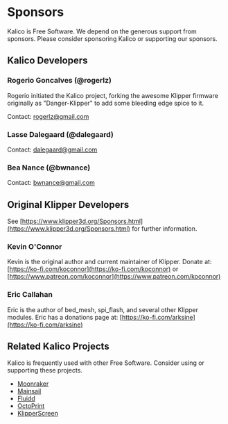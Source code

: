 # Sponsors

Kalico is Free Software. We depend on the generous support from
sponsors. Please consider sponsoring Kalico or supporting our
sponsors.

## Kalico Developers

### Rogerio Goncalves (@rogerlz)

Rogerio initiated the Kalico project, forking the awesome Klipper firmware originally as "Danger-Klipper" to add some bleeding edge spice to it.

Contact: [rogerlz@gmail.com](mailto:rogerlz@gmail.com)

### Lasse Dalegaard (@dalegaard)



Contact: [dalegaard@gmail.com](mailto:dalegaard@gmail.com)

### Bea Nance (@bwnance)



Contact: [bwnance@gmail.com](mailto:bwnance@gmail.com)

## Original Klipper Developers

See [https://www.klipper3d.org/Sponsors.html](https://www.klipper3d.org/Sponsors.html) for further information.

### Kevin O'Connor

Kevin is the original author and current maintainer of Klipper. Donate
at: [https://ko-fi.com/koconnor](https://ko-fi.com/koconnor) or
[https://www.patreon.com/koconnor](https://www.patreon.com/koconnor)

### Eric Callahan

Eric is the author of bed_mesh, spi_flash, and several other Klipper
modules.  Eric has a donations page at:
[https://ko-fi.com/arksine](https://ko-fi.com/arksine)

## Related Kalico Projects

Kalico is frequently used with other Free Software. Consider using or
supporting these projects.

* [Moonraker](https://github.com/Arksine/moonraker)
* [Mainsail](https://github.com/mainsail-crew/mainsail)
* [Fluidd](https://github.com/fluidd-core/fluidd)
* [OctoPrint](https://octoprint.org/)
* [KlipperScreen](https://github.com/jordanruthe/KlipperScreen)

